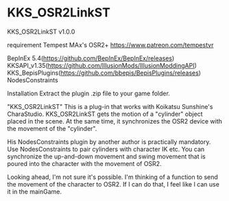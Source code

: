 # KKS_OSR2LinkST
KKS_OSR2LinkST v1.0.0

requirement
Tempest MAx's OSR2+
https://www.patreon.com/tempestvr

BepInEx 5.4(https://github.com/BepInEx/BepInEx/releases)
KKSAPI_v1.35(https://github.com/IllusionMods/IllusionModdingAPI)
KKS_BepisPlugins(https://github.com/bbepis/BepisPlugins/releases)
NodesConstraints

 Installation
 Extract the plugin .zip file to your game folder.


"KKS_OSR2LinkST" This is a plug-in that works with Koikatsu Sunshine's CharaStudio.
KKS_OSR2LinkST gets the motion of a "cylinder" object placed in the scene.
At the same time, it synchronizes the OSR2 device with the movement of the "cylinder".

His NodesConstraints plugin by another author is practically mandatory.
Use NodesConstraints to pair cylinders with character IK etc.
You can synchronize the up-and-down movement and swing movement that is poured into the character with the movement of OSR2.

Looking ahead, I'm not sure it's possible.
I'm thinking of a function to send the movement of the character to OSR2.
If I can do that, I feel like I can use it in the mainGame.
